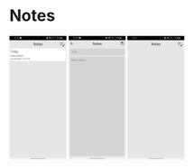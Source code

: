 # Notes
<img src="img/img1.jpg" width="20%">
<img src="img/img2.jpg" width="20%">
<img src="img/img3.jpg" width="20%">
